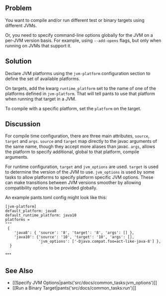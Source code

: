 
## Problem

You want to compile and/or run different test or binary targets using different JVMs.

Or, you need to specify command-line options globally for the JVM on a per-JVM version basis. For
example, using `--add-opens` flags, but only when running on JVMs that support it.

## Solution

Declare JVM platforms using the `jvm-platform` configuration section to define the set of available
platforms.

On targets, add the kwarg `runtime_platform` set to the name of one of the platforms defined in
`jvm-platform`. That will tell pants to use that platform when running that target in a JVM.

To compile with a specific platform, set the `platform` on the target.


## Discussion

For compile time configuration, there are three main attributes, `source`, `target` and `args`.
`source` and `target` map directly to the javac arguments of the same name, though they accept
 more aliases than javac. `args`, allows the platform to specify additional, global to that
 platform, compile arguments.

For runtime configuration, `target` and `jvm_options` are used. `target` is used to determine the
version of the JVM to use. `jvm_options` is used by some tasks to allow platforms to specify
platform specific JVM options. These can make transitions between JVM versions smoother by
allowing compatibility options to be provided globally.

An example pants.toml config might look like this:

    [jvm-platform]
    default_platform: java8
    default_runtime_platform: java10
    platforms =
    """
     {
        'java8': { 'source': '8', 'target': '8', 'args': [] },
        'java10': {'source': '10', 'target': '10', 'args': [],
                   'jvm_options': ['-Djava.compat.foo=act-like-java-8'] },
      }
   """


## See Also

* [[Specify JVM Options|pants('src/docs/common_tasks:jvm_options')]]
* [[Run a Binary Target|pants('src/docs/common_tasks:run')]]
